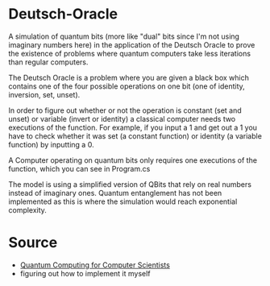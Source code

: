 # Deutsch-Oracle
A simulation of quantum bits (more like "dual" bits since I'm not using imaginary numbers here) in the application of the Deutsch Oracle to prove the existence of problems where quantum computers take less iterations than regular computers.

The Deutsch Oracle is a problem where you are given a black box which contains one of the four possible operations on one bit (one of identity, inversion, set, unset).

In order to figure out whether or not the operation is constant (set and unset) or variable (invert or identity) a classical computer needs two executions of the function.
For example, if you input a 1 and get out a 1 you have to check whether it was set (a constant function) or identity (a variable function) by inputting a 0.

A Computer operating on quantum bits only requires one executions of the function, which you can see in Program.cs

The model is using a simplified version of QBits that rely on real numbers instead of imaginary ones. 
Quantum entanglement has not been implemented as this is where the simulation would reach exponential complexity.

# Source
- [Quantum Computing for Computer Scientists](https://www.youtube.com/watch?v=F_Riqjdh2oM)
- figuring out how to implement it myself
